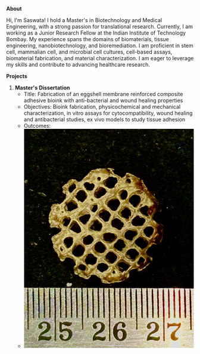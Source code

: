 **About** 

Hi, I'm Saswata! I hold a Master's in Biotechnology and Medical Engineering, with a strong passion for translational research. Currently, I am working as a Junior Research Fellow at the Indian Institute of Technology Bombay. My experience spans the domains of biomaterials, tissue engineering, nanobiotechnology, and bioremediation. I am proficient in stem cell, mammalian cell, and microbial cell cultures, cell-based assays, biomaterial fabrication, and material characterization. I am eager to leverage my skills and contribute to advancing healthcare research.


**Projects**
1. **Master's Dissertation**
   - Title: Fabrication of an eggshell membrane reinforced composite adhesive bioink with anti-bacterial and wound healing properties
   - Objectives: Bioink fabrication, physicochemical and mechanical characterization, in vitro assays for cytocompatibility, wound healing and antibacterial studies, ex vivo models to study tissue adhesion
   - Outcomes:
   - ![Lyophilized 3D printed scaffold](/image/IMG_2844.JPG)

